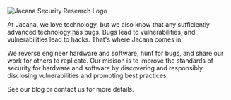 ![Jacana Security Research Logo](images/jacana-bird-logo-darkbg.svg)

At Jacana, we love technology, but we also know that any sufficiently advanced technology has bugs. Bugs lead to vulnerabilities, and vulnerabilities lead to hacks. That's where Jacana comes in. 

 We reverse engineer hardware and software, hunt for bugs, and share our work for others to replicate. Our misison is to improve the standards of security for hardware and software by discovering and responsibly disclosing vulnerabilities and promoting best practices.

See our blog or contact us for more details.